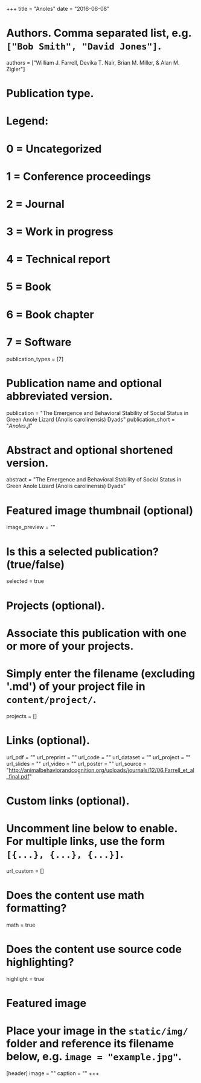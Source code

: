 +++
title = "Anoles"
date = "2016-06-08"

# Authors. Comma separated list, e.g. `["Bob Smith", "David Jones"]`.
authors = ["William J. Farrell, Devika T. Nair, Brian M. Miller, & Alan M. Zigler"]

# Publication type.
# Legend:
# 0 = Uncategorized
# 1 = Conference proceedings
# 2 = Journal
# 3 = Work in progress
# 4 = Technical report
# 5 = Book
# 6 = Book chapter
# 7 = Software
publication_types = [7]

# Publication name and optional abbreviated version.
publication = "The Emergence and Behavioral Stability of Social Status in Green Anole Lizard (Anolis carolinensis) Dyads"
publication_short = "*Anoles.jl*"

# Abstract and optional shortened version.
abstract = "The Emergence and Behavioral Stability of Social Status in Green Anole Lizard (Anolis carolinensis) Dyads"

# Featured image thumbnail (optional)
image_preview = ""

# Is this a selected publication? (true/false)
selected = true

# Projects (optional).
#   Associate this publication with one or more of your projects.
#   Simply enter the filename (excluding '.md') of your project file in `content/project/`.
projects = []

# Links (optional).
url_pdf = ""
url_preprint = ""
url_code = ""
url_dataset = ""
url_project = ""
url_slides = ""
url_video = ""
url_poster = ""
url_source = "http://animalbehaviorandcognition.org/uploads/journals/12/06.Farrell_et_al_final.pdf"

# Custom links (optional).
#   Uncomment line below to enable. For multiple links, use the form `[{...}, {...}, {...}]`.
url_custom = []

# Does the content use math formatting?
math = true

# Does the content use source code highlighting?
highlight = true

# Featured image
# Place your image in the `static/img/` folder and reference its filename below, e.g. `image = "example.jpg"`.
[header]
image = ""
caption = ""
+++
